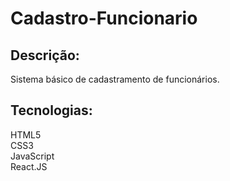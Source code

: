 # Cadastro-Funcionario

## Descrição:
Sistema básico de cadastramento de funcionários.

## Tecnologias:
HTML5<br>
CSS3<br>
JavaScript<br>
React.JS<br>
